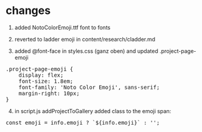 
# changes

1. added NotoColorEmoji.ttf font to fonts

2. reverted to ladder emoji in content/research/cladder.md

3. added @font-face in styles.css (ganz oben) and updated .project-page-emoji

<pre>
.project-page-emoji {
    display: flex;
    font-size: 1.8em;
    font-family: 'Noto Color Emoji', sans-serif;
    margin-right: 10px;
}
</pre>

4. in script.js addProjectToGallery added class to the emoji span: 

<pre>
const emoji = info.emoji ? `<span class='project-page-emoji'>${info.emoji}</span>` : '';
</pre>

